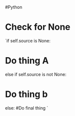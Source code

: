 
#Python

# Check for None

`if self.source is None:
  # Do thing A
else if self.source is not None:
  # Do thing b
else:
  #Do final thing
`

